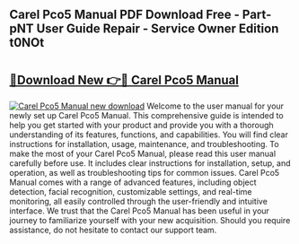 ## Carel Pco5 Manual PDF Download Free - Part-pNT User Guide Repair - Service Owner Edition t0NOt

# <h2><a href="http://bc45340.oget.top/?id=Carel+Pco5+Manual">🔗Download New 👉🔴 Carel Pco5 Manual</a></h2>

[![Carel Pco5 Manual new download](https://i.imgur.com/5g1atiW.png)](http://bc45340.oget.top/?id=Carel+Pco5+Manual)
Welcome to the user manual for your newly set up Carel Pco5 Manual. This comprehensive guide is intended to help you get started with your product and provide you with a thorough understanding of its features, functions, and capabilities. You will find clear instructions for installation, usage, maintenance, and troubleshooting. To make the most of your Carel Pco5 Manual, please read this user manual carefully before use. It includes clear instructions for installation, setup, and operation, as well as troubleshooting tips for common issues. Carel Pco5 Manual comes with a range of advanced features, including object detection, facial recognition, customizable settings, and real-time monitoring, all easily controlled through the user-friendly and intuitive interface. We trust that the Carel Pco5 Manual has been useful in your journey to familiarize yourself with your new acquisition. Should you require assistance, do not hesitate to contact our support team.
